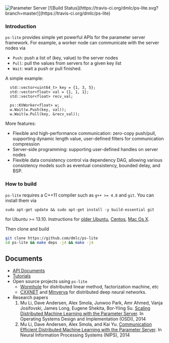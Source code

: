 <img src="http://parameterserver.org/images/parameterserver.png" alt="Parameter Server">
[![Build Status](https://travis-ci.org/dmlc/ps-lite.svg?branch=master)](https://travis-ci.org/dmlc/ps-lite)

### Introduction

`ps-lite` provides simple yet powerful APIs for the parameter server
framework. For example, a worker node can communicate with the server nodes via
- `Push`: push a list of (key, value) to the server nodes
- `Pull`: pull the values from servers for a given key list
- `Wait`: wait a push or pull finished.

A simple example:

```
  std::vector<uint64_t> key = {1, 3, 5};
  std::vector<float> val = {1, 1, 1};
  std::vector<float> recv_val;

  ps::KVWorker<float> w;
  w.Wait(w.Push(key, val));
  w.Wait(w.Pull(key, &recv_val));
```

More features:

- Flexible and high-performance communication: zero-copy push/pull, supporting
   dynamic length value, user-defined filters for communication compression
- Server-side programming: supporting user-defined handles on server nodes
- Flexible data consistency control via dependency DAG, allowing various
   consistency models such as eventual consistency, bounded delay, and BSP.

### How to build

`ps-lite` requires a C++11 compiler such as `g++ >= 4.8` and `git`. You can
install them via
```
sudo apt-get update && sudo apt-get install -y build-essential git
```
for Ubuntu >= 13.10. Instructions for
[older Ubuntu](http://ubuntuhandbook.org/index.php/2013/08/install-gcc-4-8-via-ppa-in-ubuntu-12-04-13-04/),
[Centos](http://linux.web.cern.ch/linux/devtoolset/),
[Mac Os X](http://hpc.sourceforge.net/).

Then clone and build

```bash
git clone https://github.com/dmlc/ps-lite
cd ps-lite && make deps -j4 && make -j4
```

## Documents

- [API Documents](http://www.cs.cmu.edu/~muli/ps-lite/)
- [Tutorials](guide/)
- Open source projects using `ps-lite`
  - [Wormhole](https://github.com/dmlc/wormhole) for distributed linear method, factorization machine, etc
  - [CXXNET](https://github.com/dmlc/cxxnet) and [Minverva](https://github.com/minerva-developers/minerva) for distributed deep neural networks.
- Research papers
  1. Mu Li, Dave Andersen, Alex Smola, Junwoo Park, Amr Ahmed, Vanja Josifovski,
     James Long, Eugene Shekita, Bor-Yiing
     Su. [Scaling Distributed Machine Learning with the Parameter Server](http://www.cs.cmu.edu/~muli/file/parameter_server_osdi14.pdf). In
     Operating Systems Design and Implementation (OSDI), 2014
  2. Mu Li, Dave Andersen, Alex Smola, and Kai
     Yu. [Communication Efficient Distributed Machine Learning with the Parameter Server](http://www.cs.cmu.edu/~muli/file/parameter_server_nips14.pdf). In
     Neural Information Processing Systems (NIPS), 2014
